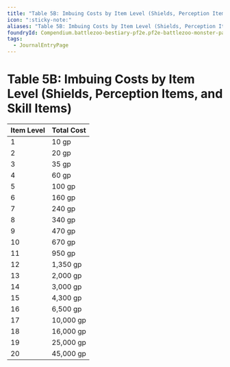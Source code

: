```yaml
---
title: "Table 5B: Imbuing Costs by Item Level (Shields, Perception Items, and Skill Items)"
icon: ":sticky-note:"
aliases: "Table 5B: Imbuing Costs by Item Level (Shields, Perception Items, and Skill Items)"
foundryId: Compendium.battlezoo-bestiary-pf2e.pf2e-battlezoo-monster-parts.JournalEntry.t4kAG04buZGbp5XA.JournalEntryPage.P72zXSYjr1T8Cnjq
tags:
  - JournalEntryPage
---
```


# Table 5B: Imbuing Costs by Item Level (Shields, Perception Items, and Skill Items)
  

| Item Level | Total Cost |
| --- | --- |
| 1 | 10 gp |
| 2 | 20 gp |
| 3 | 35 gp |
| 4 | 60 gp |
| 5 | 100 gp |
| 6 | 160 gp |
| 7 | 240 gp |
| 8 | 340 gp |
| 9 | 470 gp |
| 10 | 670 gp |
| 11 | 950 gp |
| 12 | 1,350 gp |
| 13 | 2,000 gp |
| 14 | 3,000 gp |
| 15 | 4,300 gp |
| 16 | 6,500 gp |
| 17 | 10,000 gp |
| 18 | 16,000 gp |
| 19 | 25,000 gp |
| 20 | 45,000 gp |